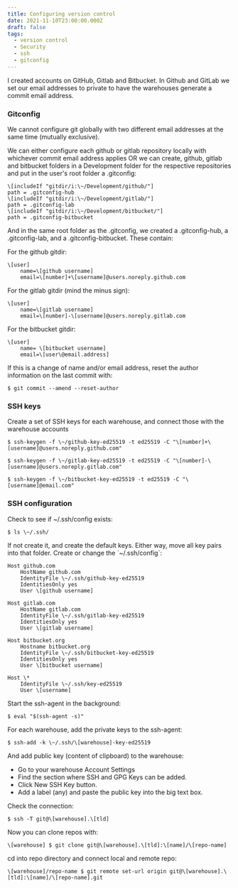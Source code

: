 ```yaml
---
title: Configuring version control
date: 2021-11-10T23:00:00.000Z
draft: false
tags:
  - version control
  - Security
  - ssh
  - gitconfig
---
```


I created accounts on GitHub, Gitlab and Bitbucket. In Github and GitLab we set our email addresses to private to have the warehouses generate a commit email address.

### Gitconfig

We cannot configure git globally with two different email addresses at the same time (mutually exclusive).

We can either configure each github or gitlab repository locally with whichever commit email address applies OR we can create, github, gitlab and bitbucket folders in a Development folder for the respective repositories and put in the user's root folder a .gitconfig:

```
\[includeIf "gitdir/i:\~/Development/github/"]
path = .gitconfig-hub
\[includeIf "gitdir/i:\~/Development/gitlab/"]
path = .gitconfig-lab
\[includeIf "gitdir/i:\~/Development/bitbucket/"]
path = .gitconfig-bitbucket
```

And in the same root folder as the .gitconfig, we created a .gitconfig-hub, a .gitconfig-lab, and a .gitconfig-bitbucket. These contain:

For the github gitdir:

```
\[user]
    name=\[github username]
    email=\[number]+\[username]@users.noreply.github.com
```

For the gitlab gitdir (mind the minus sign):

```
\[user]
    name=\[gitlab username]
    email=\[number]-\[username]@users.noreply.gitlab.com
```

For the bitbucket gitdir:

```
\[user]
    name= \[bitbucket username]
    email=\[user\@email.address]
```

If this is a change of name and/or email address, reset the author information on the last commit with:

```
$ git commit --amend --reset-author
```

### SSH keys

Create a set of SSH keys for each warehouse, and connect those with the warehouse accounts

```
$ ssh-keygen -f \~/github-key-ed25519 -t ed25519 -C "\[number]+\[username]@users.noreply.github.com"

$ ssh-keygen -f \~/gitlab-key-ed25519 -t ed25519 -C "\[number]-\[username]@users.noreply.gitlab.com"

$ ssh-keygen -f \~/bitbucket-key-ed25519 -t ed25519 -C "\[username]@email.com"
```

### SSH configuration

Check to see if \~/.ssh/config exists:

```
$ ls \~/.ssh/
```

If not create it, and create the default keys. Either way, move all key pairs into that folder. Create or change the \`\~/.ssh/config\`:

```
Host github.com
    HostName github.com
    IdentityFile \~/.ssh/github-key-ed25519
    IdentitiesOnly yes
    User \[github username]

Host gitlab.com
    HostName gitlab.com
    IdentityFile \~/.ssh/gitlab-key-ed25519
    IdentitiesOnly yes
    User \[gitlab username]

Host bitbucket.org
    Hostname bitbucket.org
    IdentityFile \~/.ssh/bitbucket-key-ed25519
    IdentitiesOnly yes
    User \[bitbucket username]

Host \*
    IdentityFile \~/.ssh/key-ed25519
    User \[username]
```

Start the ssh-agent in the background:

```
$ eval "$(ssh-agent -s)"
```

For each warehouse, add the private keys to the ssh-agent:

```
$ ssh-add -k \~/.ssh/\[warehouse]-key-ed25519
```

And add public key (content of clipboard) to the warehouse:

* Go to your warehouse Account Settings
* Find the section where SSH and GPG Keys can be added.
* Click New SSH Key button.
* Add a label (any) and paste the public key into the big text box.

Check the connection:

```
$ ssh -T git@\[warehouse].\[tld]
```

Now you can clone repos with:

```
\[warehouse] $ git clone git@\[warehouse].\[tld]:\[name]/\[repo-name]
```

cd into repo directory and connect local and remote repo:

```
\[warehouse]/repo-name $ git remote set-url origin git@\[warehouse].\[tld]:\[name]/\[repo-name].git
```
